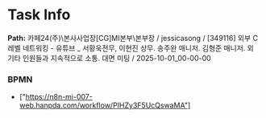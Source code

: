 # Task Info

**Path:** 카페24(주)\본사사업장\[CG]MI본부\본부장 / jessicasong / [349116] 외부 C레벨 네트워킹 - 유튜브 _ 서황욱전무, 이현진 상무. 송주완 매니저. 김형준 매니저. 외 기타 인원들과 지속적으로 소통. 대면 미팅 / 2025-10-01_00-00-00

### BPMN
- ["https://n8n-mi-007-web.hanpda.com/workflow/PIHZy3F5UcQswaMA"]

